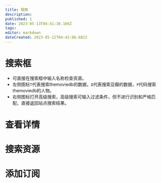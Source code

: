 ```yaml
---
title: 探索
description: 
published: 1
date: 2023-05-13T04:41:38.166Z
tags: 
editor: markdown
dateCreated: 2023-05-12T04:42:06.682Z
---
```


# 搜索框

- 可直接在搜索框中输入名称检查资源。
- 左侧图标`T`代表搜索themoviedb的数据，`D`代表搜索豆瓣的数据，`P`代码搜索themoviedb的人物。
- 右侧图标打开高级搜索，高级搜索可输入过滤条件，但不进行识别和严格匹配，直接返回站点搜索结果。

# 查看详情

# 搜索资源

# 添加订阅